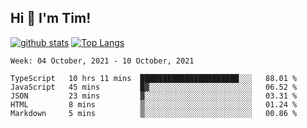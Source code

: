 ## Hi 👋 I'm Tim!
  
  [![github stats](https://github-readme-stats.vercel.app/api?username=thostetler&theme=dracula&count_private=true&show_icons=true)](https://github.com/thostetler/github-readme-stats)
  [![Top Langs](https://github-readme-stats.vercel.app/api/top-langs/?username=thostetler&layout=compact&count_private=true&theme=dracula&show_icons=true)](https://github.com/thostetler/github-readme-stats)
 
<!--START_SECTION:waka-->
```text
Week: 04 October, 2021 - 10 October, 2021

TypeScript   10 hrs 11 mins  ██████████████████████░░░   88.01 % 
JavaScript   45 mins         █▓░░░░░░░░░░░░░░░░░░░░░░░   06.52 % 
JSON         23 mins         ▓░░░░░░░░░░░░░░░░░░░░░░░░   03.31 % 
HTML         8 mins          ▒░░░░░░░░░░░░░░░░░░░░░░░░   01.24 % 
Markdown     5 mins          ▒░░░░░░░░░░░░░░░░░░░░░░░░   00.86 % 
```
<!--END_SECTION:waka-->
